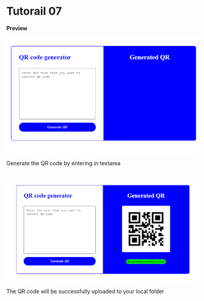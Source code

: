 # Tutorail 07

<b>Preview</b>


<img src="preview_beforeaction.png">
<p style="margin-bottom:30px;">Generate the QR code by entering in textarea</p>

<img src="preview_afteraction.png">
<p>The QR code will be successfully uploaded to your local folder</p>
